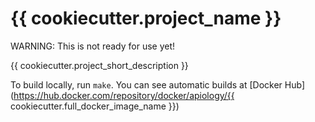 # {{ cookiecutter.project_name }}

WARNING: This is not ready for use yet!

{{ cookiecutter.project_short_description }}

To build locally, run `make`.  You can see automatic builds at
[Docker Hub](https://hub.docker.com/repository/docker/apiology/{{ cookiecutter.full_docker_image_name }})
